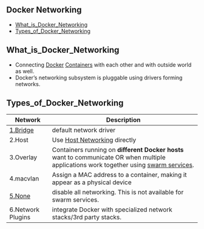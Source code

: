 ## Docker Networking
- [What_is_Docker_Networking](#What_is_Docker_Networking)
- [Types_of_Docker_Networking](#Types_of_Docker_Networks)


## What_is_Docker_Networking
- Connecting [Docker](../../Docker) [Containers](../../Containers) with each other and with outside world as well.
- Docker’s networking subsystem is pluggable using drivers forming networks.

## Types_of_Docker_Networking

|Network|Description|
|---|---|
|[1.Bridge](Bridge_Network)|default network driver|
|2.Host|Use [Host Networking](Host_Networking) directly|
|3.Overlay|Containers running on **different Docker hosts** want to communicate OR when multiple applications work together using [swarm services]().|
|4.macvlan|Assign a MAC address to a container, making it appear as a physical device|
|[5.None](None_Networking)|disable all networking. This is not available for swarm services.|
|6.Network Plugins|integrate Docker with specialized network stacks/3rd party stacks.|
